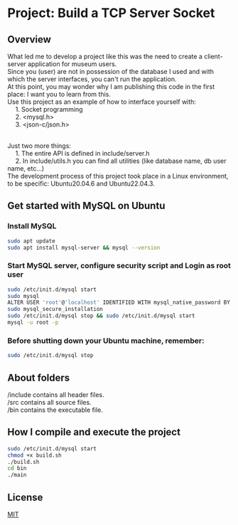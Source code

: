 # Project: Build a TCP Server Socket

## Overview
What led me to develop a project like this was the need to create a client-server application for museum users. <br />
Since you (user) are not in possession of the database I used and with which the server interfaces, you can't run the application. <br />
At this point, you may wonder why I am publishing this code in the first place: I want you to learn from this. <br />
Use this project as an example of how to interface yourself with: <br />
&emsp; 1. Socket programming <br />
&emsp; 2. <mysql.h> <br />
&emsp; 3. <json-c/json.h> <br /> <br />

Just two more things: <br />
&emsp; 1. The entire API is defined in include/server.h <br />
&emsp; 2. In include/utils.h you can find all utilities (like database name, db user name, etc...) <br />
The development process of this project took place in a Linux environment, to be specific: Ubuntu20.04.6 and Ubuntu22.04.3. <br />

## Get started with MySQL on Ubuntu

### Install MySQL
```bash
sudo apt update
sudo apt install mysql-server && mysql --version
```

### Start MySQL server, configure security script and Login as root user
```bash
sudo /etc/init.d/mysql start
sudo mysql
ALTER USER 'root'@'localhost' IDENTIFIED WITH mysql_native_password BY ' '; # Then quit MySQL
sudo mysql_secure_installation
sudo /etc/init.d/mysql stop && sudo /etc/init.d/mysql start
mysql -u root -p
```

### Before shutting down your Ubuntu machine, remember:
```bash
sudo /etc/init.d/mysql stop
```

## About folders

/include contains all header files. <br />
/src contains all source files. <br />
/bin contains the executable file. <br />

## How I compile and execute the project

```bash
sudo /etc/init.d/mysql start
chmod +x build.sh
./build.sh
cd bin
./main
```

## License

[MIT](https://choosealicense.com/licenses/mit/)